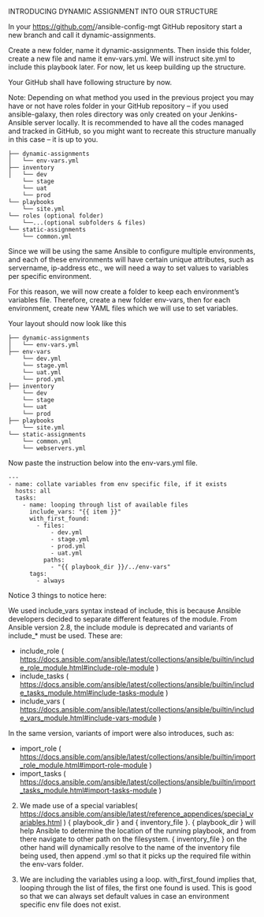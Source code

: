 INTRODUCING DYNAMIC ASSIGNMENT INTO OUR STRUCTURE

In your https://github.com/<your-name>/ansible-config-mgt GitHub repository start a new branch and call it dynamic-assignments.

Create a new folder, name it dynamic-assignments. Then inside this folder, create a new file and name it env-vars.yml. We will 
instruct site.yml to include this playbook later. For now, let us keep building up the structure.

Your GitHub shall have following structure by now.

Note: Depending on what method you used in the previous project you may have or not have roles folder in your GitHub repository – if 
you used ansible-galaxy, then roles directory was only created on your Jenkins-Ansible server locally. It is recommended to have all 
the codes managed and tracked in GitHub, so you might want to recreate this structure manually in this case – it is up to you.
  
  
```
├── dynamic-assignments
│   └── env-vars.yml
├── inventory
│   └── dev
    └── stage
    └── uat
    └── prod
└── playbooks
    └── site.yml
└── roles (optional folder)
    └──...(optional subfolders & files)
└── static-assignments
    └── common.yml
```
  
  
Since we will be using the same Ansible to configure multiple environments, and each of these environments will have certain 
unique attributes, such as servername, ip-address etc., we will need a way to set values to variables per specific environment.

For this reason, we will now create a folder to keep each environment’s variables file. Therefore, create a new folder env-vars, 
then for each environment, create new YAML files which we will use to set variables.

Your layout should now look like this
  
  
```
├── dynamic-assignments
│   └── env-vars.yml
├── env-vars
    └── dev.yml
    └── stage.yml
    └── uat.yml
    └── prod.yml
├── inventory
    └── dev
    └── stage
    └── uat
    └── prod
├── playbooks
    └── site.yml
└── static-assignments
    └── common.yml
    └── webservers.yml
```
  
  
Now paste the instruction below into the env-vars.yml file.
  
```
---
- name: collate variables from env specific file, if it exists
  hosts: all
  tasks:
    - name: looping through list of available files
      include_vars: "{{ item }}"
      with_first_found:
        - files:
            - dev.yml
            - stage.yml
            - prod.yml
            - uat.yml
          paths:
            - "{{ playbook_dir }}/../env-vars"
      tags:
        - always
```
  
  
Notice 3 things to notice here:

We used include_vars syntax instead of include, this is because Ansible developers decided to separate different features of the
module. From Ansible version 2.8, the include module is deprecated and variants of include_* must be used. These are:
  
- include_role ( https://docs.ansible.com/ansible/latest/collections/ansible/builtin/include_role_module.html#include-role-module )
- include_tasks ( https://docs.ansible.com/ansible/latest/collections/ansible/builtin/include_tasks_module.html#include-tasks-module )
- include_vars ( https://docs.ansible.com/ansible/latest/collections/ansible/builtin/include_vars_module.html#include-vars-module )
  
In the same version, variants of import were also introduces, such as:

- import_role ( https://docs.ansible.com/ansible/latest/collections/ansible/builtin/import_role_module.html#import-role-module )
- import_tasks ( https://docs.ansible.com/ansible/latest/collections/ansible/builtin/import_tasks_module.html#import-tasks-module )
  
  
2. We made use of a special variables( https://docs.ansible.com/ansible/latest/reference_appendices/special_variables.html ) 
{ playbook_dir } and { inventory_file }. { playbook_dir } will help Ansible to determine the location of the running playbook, and 
from there navigate to other path on the filesystem. { inventory_file } on the other hand will dynamically resolve to the name of 
the inventory file being used, then append .yml so that it picks up the required file within the env-vars folder.
  

3. We are including the variables using a loop. with_first_found implies that, looping through the list of files, the first one found
is used. This is good so that we can always set default values in case an environment specific env file does not exist.
  
  